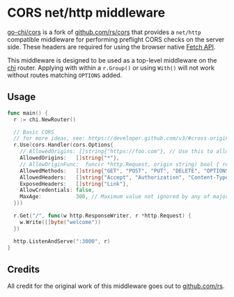# CORS net/http middleware

[go-chi/cors](https://github.com/go-chi/cors) is a fork of [github.com/rs/cors](https://github.com/rs/cors) that
provides a `net/http` compatible middleware for performing preflight CORS checks on the server side. These headers
are required for using the browser native [Fetch API](https://developer.mozilla.org/en-US/docs/Web/API/Fetch_API).

This middleware is designed to be used as a top-level middleware on the [chi](https://github.com/go-chi/chi) router.
Applying with within a `r.Group()` or using `With()` will not work without routes matching `OPTIONS` added.

## Usage

```go
func main() {
  r := chi.NewRouter()

  // Basic CORS
  // for more ideas, see: https://developer.github.com/v3/#cross-origin-resource-sharing
  r.Use(cors.Handler(cors.Options{
    // AllowedOrigins: []string{"https://foo.com"}, // Use this to allow specific origin hosts
    AllowedOrigins:   []string{"*"},
    // AllowOriginFunc:  func(r *http.Request, origin string) bool { return true },
    AllowedMethods:   []string{"GET", "POST", "PUT", "DELETE", "OPTIONS"},
    AllowedHeaders:   []string{"Accept", "Authorization", "Content-Type", "X-CSRF-Token"},
    ExposedHeaders:   []string{"Link"},
    AllowCredentials: false,
    MaxAge:           300, // Maximum value not ignored by any of major browsers
  }))

  r.Get("/", func(w http.ResponseWriter, r *http.Request) {
    w.Write([]byte("welcome"))
  })

  http.ListenAndServe(":3000", r)
}
```

## Credits

All credit for the original work of this middleware goes out to [github.com/rs](github.com/rs).

